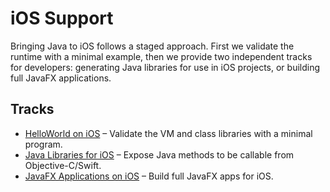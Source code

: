 # iOS Support

Bringing Java to iOS follows a staged approach. First we validate the runtime with a minimal example, then we provide two independent tracks for developers: generating Java libraries for use in iOS projects, or building full JavaFX applications.

## Tracks

- [HelloWorld on iOS](ios/helloworld.md) – Validate the VM and class libraries with a minimal program.
- [Java Libraries for iOS](ios/library.md) – Expose Java methods to be callable from Objective-C/Swift.
- [JavaFX Applications on iOS](ios/javafx.md) – Build full JavaFX apps for iOS.
